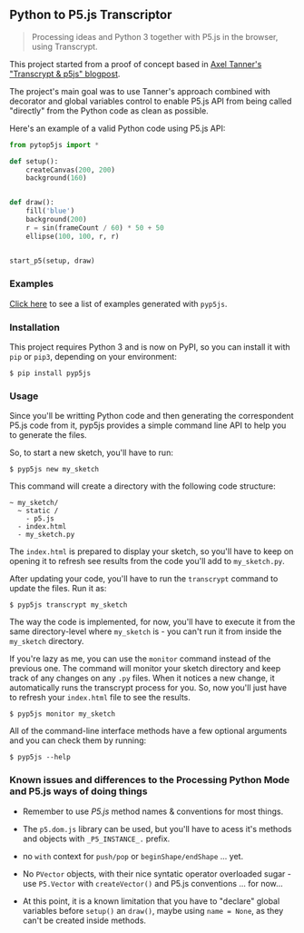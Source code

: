 ## Python to P5.js Transcriptor

> Processing ideas and Python 3 together with P5.js in the browser, using Transcrypt.

This project started from a proof of concept based in [Axel Tanner's "Transcrypt & p5js" blogpost](https://4nomore.net/2018/transcrypt_p5js/). 

The project's main goal was to use Tanner's approach combined with decorator and global variables control to enable P5.js API from being called "directly" from the Python code as clean as possible.

Here's an example of a valid Python code using P5.js API:

```python
from pytop5js import *

def setup():
    createCanvas(200, 200)
    background(160)


def draw():
    fill('blue')
    background(200)
    r = sin(frameCount / 60) * 50 + 50
    ellipse(100, 100, r, r)


start_p5(setup, draw)
```
### Examples
[Click here](https://berinhard.github.io/pyp5js/examples/) to see a list of examples generated with `pyp5js`.


### Installation

This project requires Python 3 and is now on PyPI, so you can install it with `pip` or `pip3`, depending on your environment:

```
$ pip install pyp5js
```

### Usage

Since you'll be writting Python code and then generating the correspondent P5.js code from it, pyp5js provides a simple command line API to help you to generate the files.

So, to start a new sketch, you'll have to run:

```
$ pyp5js new my_sketch
```

This command will create a directory with the following code structure:

```
~ my_sketch/
  ~ static /
    - p5.js
  - index.html
  - my_sketch.py
```

The `index.html` is prepared to display your sketch, so you'll have to keep on opening it to refresh see results from the code you'll add to `my_sketch.py`.

After updating your code, you'll have to run the `transcrypt` command to update the files. Run it as:

```
$ pyp5js transcrypt my_sketch
```

The way the code is implemented, for now, you'll have to execute it from the same directory-level where `my_sketch` is - you can't run it from inside the `my_sketch` directory.

If you're lazy as me, you can use the `monitor` command instead of the previous one. The command will monitor your sketch directory and keep track of any changes on any `.py` files. When it notices a new change, it automatically runs the transcrypt process for you. So, now you'll just have to refresh your `index.html` file to see the results.

```
$ pyp5js monitor my_sketch
```

All of the command-line interface methods have a few optional arguments and you can check them by running:

```
$ pyp5js --help
```

### Known issues and differences to the Processing Python Mode and P5.js ways of doing things

- Remember to use *P5.js* method names & conventions for most things.

- The `p5.dom.js` library can be used, but you'll have to acess it's methods and objects with `_P5_INSTANCE_.` prefix.

- no `with` context for `push/pop` or `beginShape/endShape` ... yet.

- No `PVector` objects, with their nice syntatic operator overloaded sugar - use `P5.Vector` with `createVector()` and P5.js conventions ... for now...

- At this point, it is a known limitation that you have to "declare" global variables before `setup()` an `draw()`, maybe using `name = None`, as they can't be created inside methods.
